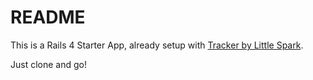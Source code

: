 README
======

This is a Rails 4 Starter App, already setup with [Tracker by Little Spark](http://flatstrap.org/).

Just clone and go!
